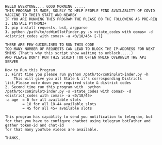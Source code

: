     HELLO EVERYONE.... GOOD MORNING .....
    THIS PROGRAM IS MADE, SOLELY TO HELP PEOPLE FIND AVAILABLITY OF COVID VACCINE TO THEIR STATE AND NEARBY
    IF YOU ARE RUNNING THIS PROGRAM THE PLEASE DO THE FOLLOWING AS PRE-REQ
    1. INSTALL PYTHON3+
    3. pip install requests, bs4, argparse
    3. python /path/to/coWinSlotFinder.py -s <state_codes with comas> -d <district_codes with comas> -a <0/18/45> [-l]

    THERE ARE FEW GUIDELINES TO RUN THIS CODE
    TOO MANY NUMBER OF REQUESTS CAN LEAD TO BLOCK THE IP-ADDRESS FOR NEXT 5MINS (That's why this script show waiting to unblock.....) 
    AND PLEASE DON'T RUN THIS SCRIPT TOO OFTEN WHICH OVERWELM THE API SERVER 

    How to Run this Program.
    1. First time you please run python /path/to/coWinSlotFinder.py -h
        This will give you all State & it's corrosponding Districts list,Please note down your required state & district codes
    2. Second time run this program with  python /path/to/coWinSlotFinder.py -s <state_codes with comas> -d <district_codes with comas> -a <0/18/45>
    -a age  = 0 for all available slots
            = 18 for all 18-44 available slots
            = 45 for all 45+ available slots

    This program has capablity to send you notification to telegram, but for that you have to configure chatbot using telegram botFather and gather token-id and chat-id
    for that many youTube videos are available.
    
    THANKS,
            